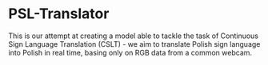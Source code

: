# PSL-Translator
This is our attempt at creating a model able to tackle the task of Continuous Sign Language Translation (CSLT) - we aim to translate Polish sign language into Polish in real time, basing only on RGB data from a common webcam.
